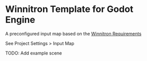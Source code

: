 Winnitron Template for Godot Engine
=============================

A preconfigured input map based on the [Winnitron Requirements](https://github.com/winnitron/WinnitronLauncher/wiki/Requirements-for-Winnitron-Games)

See Project Settings > Input Map

TODO: Add example scene